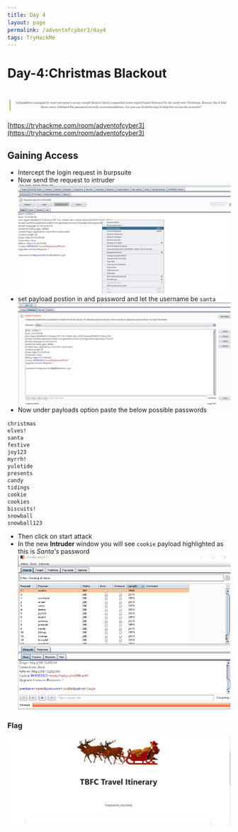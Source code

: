 ```yaml
---
title: Day 4
layout: page
permalink: /adventofcyber3/day4
tags: TryHackMe
---
```


# Day-4:Christmas Blackout
# ![front](/images/aoc3/d4/front.png)
[https://tryhackme.com/room/adventofcyber3](https://tryhackme.com/room/adventofcyber3)

## Gaining Access
* Intercept the login request in burpsuite
* Now send the request to intruder<br>
![burp](/images/aoc3/d4/burp.png)
* set payload postion in and password and let the username be `santa`<br>
![ps](/images/aoc3/d4/ps.png)
* Now under payloads option paste the below possible passwords
```
christmas
elves!
santa
festive
joy123
myrrh!
yuletide
presents
candy
tidings
cookie
cookies
biscuits!
snowball
snowball123
```
* Then click on start attack
* In the new **Intruder** window you will see `cookie` payload highlighted as this is _Santa's_ password
![sp](/images/aoc3/d4/sp.png) 

### Flag
![flag](/images/aoc3/d4/flag.png)